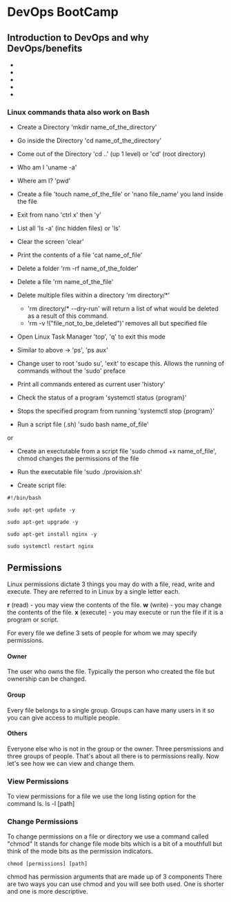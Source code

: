 # DevOps BootCamp

## Introduction to DevOps and why DevOps/benefits

-
-
-
-
-

### Linux commands thata also work on Bash
- Create a Directory 'mkdir name_of_the_directory'
- Go inside the Directory 'cd name_of_the_directory'
- Come out of the Directory 'cd ..' (up 1 level) or 'cd' (root directory)
- Who am I 'uname -a'
- Where am I? 'pwd'
- Create a file 'touch name_of_the_file' or 'nano file_name' you land inside the file
- Exit from nano 'ctrl x' then 'y'
- List all 'ls -a' (inc hidden files) or 'ls'
- Clear the screen 'clear'
- Print the contents of a file 'cat name_of_file'

- Delete a folder 'rm -rf name_of_the_folder'
- Delete a file 'rm name_of_the_file'
- Delete multiple files within a directory 'rm directory/*'
	- 'rm directory/* --dry-run' will return a list of what would be deleted as a result of this command.
	- 'rm -v !("file_not_to_be_deleted")' removes all but specified file

- Open Linux Task Manager 'top', 'q' to exit this mode
- Similar to above -> 'ps', 'ps aux'
- Change user to root 'sudo su', 'exit' to escape this. Allows the running of commands without the 'sudo' preface
- Print all commands entered as current user 'history'
- Check the status of a program 'systemctl status {program}'
- Stops the specified program from running 'systemctl stop {program}'

- Run a script file (.sh) 'sudo bash name_of_file'

or

- Create an exectutable from a script file 'sudo chmod +x name_of_file', chmod changes the permissions of the file
- Run the executable file 'sudo ./provision.sh'



- Create script file:

```
#!/bin/bash

sudo apt-get update -y

sudo apt-get upgrade -y

sudo apt-get install nginx -y

sudo systemctl restart nginx
```


## Permissions

Linux permissions dictate 3 things you may do with a file, read, write and execute. They are referred to in Linux by a single letter each.

__r__ (read) - you may view the contents of the file.
__w__ (write) - you may change the contents of the file.
__x__ (execute) - you may execute or run the file if it is a program or script.

For every file we define 3 sets of people for whom we may specify permissions.

#### Owner

The user who owns the file. Typically the person who created the file but ownership can be changed.

#### Group

Every file belongs to a single group. Groups can have many users in it so you can give access to multiple people.

#### Others

Everyone else who is not in the group or the owner.
Three persmissions and three groups of people. That's about all there is to permissions really. Now let's see how we can view and change them.



### View Permissions

To view permissions for a file we use the long listing option for the command ls.
ls -l [path]

### Change Permissions

To change permissions on a file or directory we use a command called "chmod" It stands for change file mode bits which is a bit of a mouthfull but think of the mode bits as the permission indicators.

```
chmod [permissions] [path]
```

chmod has permission arguments that are made up of 3 components
There are two ways you can use chmod and you will see both used. One is shorter and one is more descriptive.
